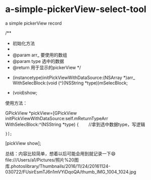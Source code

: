 # a-simple-pickerView-select-tool

a simple pickerView record 

/**
 *  初始化方法
 *
 *  @param arr_ 要使用的数组
 *  @param type 选中的数据
 *  @return   用于显示的pickerView
 */
 
+ (instancetype)initPickViewWithDataSource:(NSArray *)arr_ WithSelecBlock:(void (^)(NSString *type))mSelecBlock;

- (void)show;

使用方法：

GPickView *pickView=[GPickView initPickViewWithDataSource:self.mReturnTypeArr WithSelecBlock:^(NSString *type) {
        //拿到选中数据type，写逻辑
        
    }];
    
    
[pickView show];


总结：内容比较简单，想着以后可能会用到就记录一下😄
file:///Users/a1/Pictures/照片%20图库.photoslibrary/Thumbnails/2016/11/24/20161124-030722/FUsirEsmTJ6n1mVYiDqoQA/thumb_IMG_1004_1024.jpg
